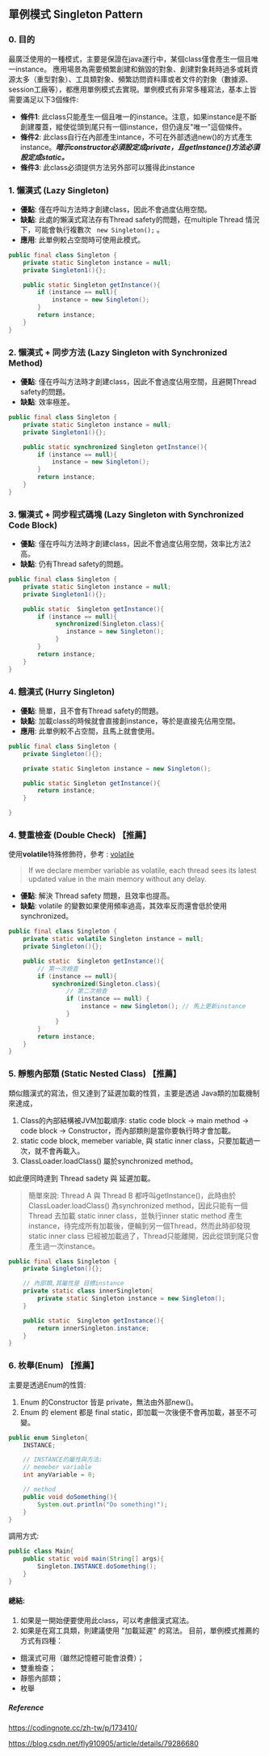 ## 單例模式 Singleton Pattern
### 0. 目的
最廣泛使用的一種模式，主要是保證在java運行中，某個class僅會產生一個且唯一instance。
應用場景為需要頻繁創建和銷毀的對象、創建對象耗時過多或耗資源太多（重型對象）、工具類對象、頻繁訪問資料庫或者文件的對象（數據源、session工廠等），都應用單例模式去實現。單例模式有非常多種寫法，基本上皆需要滿足以下3個條件:

- **條件1**: 此class只能產生一個且唯一的instance。注意，如果instance是不斷創建覆蓋，縱使從頭到尾只有一個instance，但仍違反"唯一"這個條件。
- **條件2**: 此class自行在內部產生intance，不可在外部透過new()的方式產生instance。***暗示constructor必須設定成private，且getInstance()方法必須設定成static。***
- **條件3**: 此class必須提供方法另外部可以獲得此instance

### 1. 懶漢式 (Lazy Singleton)
- **優點**: 僅在呼叫方法時才創建class，因此不會過度佔用空間。
- **缺點**: 此處的懶漢式寫法存有Thread safety的問題，在multiple Thread 情況下，可能會執行複數次 ``` new Singleton();```  。
- **應用**: 此單例較占空間時可使用此模式。

```java
public final class Singleton {
    private static Singleton instance = null;
    private Singleton1(){}; 

    public static Singleton getInstance(){ 
        if (instance == null){
            instance = new Singleton();  
        }
        return instance;
    }
}

```
### 2. 懶漢式 + 同步方法 (Lazy Singleton with Synchronized Method)
- **優點**: 僅在呼叫方法時才創建class，因此不會過度佔用空間，且避開Thread safety的問題。
- **缺點**: 效率極差。

```java
public final class Singleton {
    private static Singleton instance = null;
    private Singleton1(){}; 

    public static synchronized Singleton getInstance(){ 
        if (instance == null){
            instance = new Singleton();  
        }
        return instance;
    }
}

```

### 3. 懶漢式 + 同步程式碼塊 (Lazy Singleton with Synchronized Code Block)
- **優點**: 僅在呼叫方法時才創建class，因此不會過度佔用空間，效率比方法2高。
- **缺點**: 仍有Thread safety的問題。
```java
public final class Singleton {
    private static Singleton instance = null;
    private Singleton1(){}; 

    public static  Singleton getInstance(){ 
        if (instance == null){
             synchronized(Singleton.class){
                instance = new Singleton();  
             }
        }
        return instance;
    }
}
```

### 4. 餓漢式 (Hurry Singleton)
- **優點**: 簡單，且不會有Thread safety的問題。
- **缺點**: 加載class的時候就會直接創instance，等於是直接先佔用空間。
- **應用**: 此單例較不占空間，且馬上就會使用。
```java
public final class Singleton {
    private Singleton(){}; 

    private static Singleton instance = new Singleton(); 

    public static Singleton getInstance(){ 
        return instance;
    }

}
```

### 4. 雙重檢查 (Double Check) 【推薦】
使用**volatile**特殊修飾符，參考 : [volatile](https://www.baeldung.com/java-volatile-variables-thread-safety)
> If we declare member variable as volatile, each thread sees its latest updated value in the main memory without any delay. 
- **優點**: 解決 Thread safety 問題，且效率也提高。
- **缺點**: volatile 的變數如果使用頻率過高，其效率反而還會低於使用synchronized。

```java
public final class Singleton {
    private static volatile Singleton instance = null;
    private Singleton(){}; 

    public static  Singleton getInstance(){ 
        // 第一次檢查
        if (instance == null){
            synchronized(Singleton.class){
                // 第二次檢查 
                if (instance == null) {
                    instance = new Singleton(); // 馬上更新instance
                }
             }
        } 
        return instance;
    }
}

```

### 5. 靜態內部類 (Static Nested Class) 【推薦】
類似餓漢式的寫法，但又達到了延遲加載的性質，主要是透過 Java類的加載機制來達成，
1. Class的內部結構被JVM加載順序: static code block $\rightarrow$ main method $\rightarrow$ code block $\rightarrow$ Constructor，而內部類則是當你要執行時才會加載。
2. static code block, memeber variable, 與 static inner class，只要加載過一次，就不會再載入。
3. ClassLoader.loadClass() 屬於synchronized method。

如此便同時達到 Thread sadety 與 延遲加載。
> 簡單來說:
Thread A 與 Thread B 都呼叫getInstance()，此時由於 ClassLoader.loadClass() 為synchronized method，因此只能有一個Thread 去加載 static inner class，並執行inner static method 產生instance，待完成所有加載後，便輪到另一個Thread，然而此時卻發現static inner class 已經被加載過了，Thread只能離開，因此從頭到尾只會產生過一次instance。

```java
public final class Singleton {
    private Singleton(){}; 

    // 內部類,其屬性是 目標instance
    private static class innerSingleton{
        private static Singleton instance = new Singleton();
    }

    public static  Singleton getInstance(){ 
        return innerSingleton.instance;
    }
}
```

### 6. 枚舉(Enum) 【推薦】
主要是透過Enum的性質:
1. Enum 的Constructor 皆是 private，無法由外部new()。
2. Enum 的 element 都是 final static，即加載一次後便不會再加載，甚至不可變。

```java
public enum Singleton{
    INSTANCE;

    // INSTANCE的屬性與方法:
    // memeber variable
    int anyVariable = 0;

    // method
    public void doSomething(){
        System.out.println("Do something!");
    }
}
```
調用方式: 
```java
public class Main{
    public static void main(String[] args){
        Singleton.INSTANCE.doSomething();
    }
}
```

#### 總結:
1. 如果是一開始便要使用此class，可以考慮餓漢式寫法。
2. 如果是在寫工具類，則建議使用 "加載延遲" 的寫法。
目前，單例模式推薦的方式有四種：

- 餓漢式可用（雖然記憶體可能會浪費）；
- 雙重檢查；
- 靜態內部類；
- 枚舉

##### Reference
https://codingnote.cc/zh-tw/p/173410/

https://blog.csdn.net/fly910905/article/details/79286680
